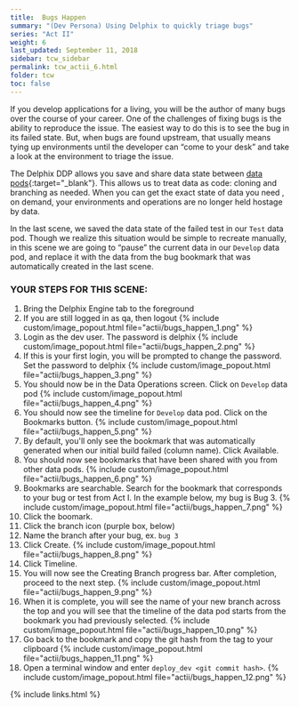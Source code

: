 ```yaml
---
title:  Bugs Happen
summary: "(Dev Persona) Using Delphix to quickly triage bugs"
series: "Act II"
weight: 6
last_updated: September 11, 2018
sidebar: tcw_sidebar
permalink: tcw_actii_6.html
folder: tcw
toc: false
---
```


If you develop applications for a living, you will be the author of many bugs over the course of your career.
One of the challenges of fixing bugs is the ability to reproduce the issue. The easiest way to do this is to 
see the bug in its failed state. But, when bugs are found upstream, that usually means tying up environments 
until the developer can “come to your desk” and take a look at the environment to triage the issue.

The Delphix DDP allows you save and share data state between
[data pods](https://www.delphix.com/platform/data-pod){:target="_blank"}.
This allows us to treat data as code: cloning and branching as needed. When you can get the exact state of
data you need , on demand, your environments and operations are no longer held hostage by data.

In the last scene, we saved the data state of the failed test in our `Test` data pod. Though we realize this situation
would be simple to recreate manually, in this scene we are going to “pause” the current 
data in our `Develop` data pod, and replace it with the data from the bug bookmark that was
automatically created in the last scene.

### YOUR STEPS FOR THIS SCENE:

1. Bring the Delphix Engine tab to the foreground
2. If you are still logged in as qa, then logout
   {% include custom/image_popout.html file="actii/bugs_happen_1.png" %}
3. Login as the dev user. The password is delphix
   {% include custom/image_popout.html file="actii/bugs_happen_2.png" %}
4. If this is your first login, you will be prompted to change the password. Set the password to delphix
   {% include custom/image_popout.html file="actii/bugs_happen_3.png" %}
5. You should now be in the Data Operations screen. Click on `Develop` data pod
   {% include custom/image_popout.html file="actii/bugs_happen_4.png" %}
6. You should now see the timeline for `Develop` data pod. Click on the Bookmarks button.
   {% include custom/image_popout.html file="actii/bugs_happen_5.png" %}
7. By default, you'll only see the bookmark that was automatically generated when our initial build failed (column name).
Click Available.
8. You should now see bookmarks that have been shared with you from other data pods.
   {% include custom/image_popout.html file="actii/bugs_happen_6.png" %}
9. Bookmarks are searchable. Search for the bookmark that corresponds to your bug or test from Act I. In the example below, my bug is Bug 3.
   {% include custom/image_popout.html file="actii/bugs_happen_7.png" %}
10. Click the boomark.
11. Click the branch icon (purple box, below)
12. Name the branch after your bug, ex. `bug 3`
13. Click Create.
    {% include custom/image_popout.html file="actii/bugs_happen_8.png" %}
14. Click Timeline.
15. You will now see the Creating Branch progress bar. After completion, proceed to the next step.
    {% include custom/image_popout.html file="actii/bugs_happen_9.png" %}
16. When it is complete, you will see the name of your new branch across the top and you will see that the timeline of the data pod starts from the bookmark you had previously selected.
    {% include custom/image_popout.html file="actii/bugs_happen_10.png" %}
17. Go back to the bookmark and copy the git hash from the tag to your clipboard
    {% include custom/image_popout.html file="actii/bugs_happen_11.png" %}
18. Open a terminal window and enter `deploy_dev <git commit hash>`.
    {% include custom/image_popout.html file="actii/bugs_happen_12.png" %}

{% include links.html %}